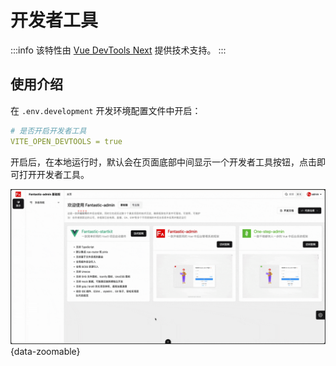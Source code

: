 # 开发者工具 <Badge type="tip" text="v4.5.0 新增" />

:::info
该特性由 [Vue DevTools Next](https://github.com/vuejs/devtools-next) 提供技术支持。
:::

## 使用介绍

在 `.env.development` 开发环境配置文件中开启：

```yaml
# 是否开启开发者工具
VITE_OPEN_DEVTOOLS = true
```

开启后，在本地运行时，默认会在页面底部中间显示一个开发者工具按钮，点击即可打开开发者工具。

![](/devtools.gif){data-zoomable}
